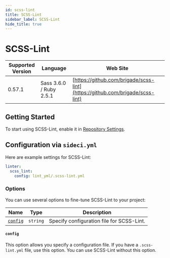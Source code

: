 ```yaml
---
id: scss-lint
title: SCSS-Lint
sidebar_label: SCSS-Lint
hide_title: true
---
```


# SCSS-Lint

| Supported Version | Language | Web Site |
| ----------------- | -------- | -------- |
| 0.57.1 | Sass 3.6.0 / Ruby 2.5.1| [https://github.com/brigade/scss-lint](https://github.com/brigade/scss-lint) |

## Getting Started

To start using SCSS-Lint, enable it in [Repository Settings](../../getting-started/repository-settings.md).

## Configuration via `sideci.yml`

Here are example settings for SCSS-Lint:

```yaml:sideci.yml
linter:
  scss_lint:
    config: lint_yml/.scss-lint.yml
```

### Options

You can use several options to fine-tune SCSS-Lint to your project:

| Name | Type | Description |
| ---- | ---- | ----------- |
| [`config`](#config) | `string` | Specify configuration file for SCSS-Lint. |

#### `config`

This option allows you specify a configuration file. If you have a `.scss-lint.yml` file, use this option. You can use SCSS-Lint without this option.


